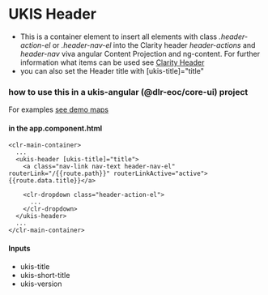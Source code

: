 # UKIS Header

- This is a container element to insert all elements with class *.header-action-el* or *.header-nav-el* into the Clarity header *header-actions* and *header-nav* viva 
  angular Content Projection and ng-content. For further information what items can be used see [Clarity Header](https://clarity.design/documentation/header)
- you can also set the Header title with [ukis-title]="title"

### how to use this in a ukis-angular (@dlr-eoc/core-ui) project

For examples [see demo maps](../demo-maps/README.md)

#### in the app.component.html 
```
<clr-main-container>
  ...
  <ukis-header [ukis-title]="title">
    <a class="nav-link nav-text header-nav-el" routerLink="/{{route.path}}" routerLinkActive="active">{{route.data.title}}</a>

    <clr-dropdown class="header-action-el">
      ...
    </clr-dropdown>
  </ukis-header>
  ...
</clr-main-container>
```

#### Inputs
- ukis-title
- ukis-short-title
- ukis-version


